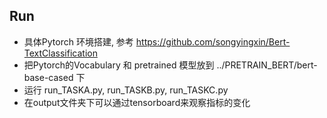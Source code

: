 ## Run
- 具体Pytorch 环境搭建, 参考 https://github.com/songyingxin/Bert-TextClassification 
- 把Pytorch的Vocabulary 和 pretrained 模型放到 ../PRETRAIN_BERT/bert-base-cased 下
- 运行 run_TASKA.py, run_TASKB.py, run_TASKC.py 
- 在output文件夹下可以通过tensorboard来观察指标的变化
